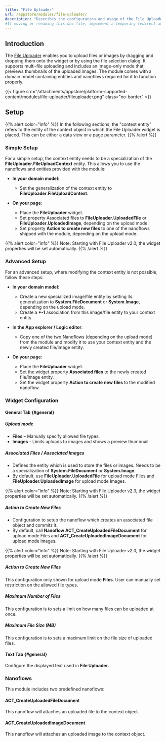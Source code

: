 ```yaml
---
title: "File Uploader"
url: /appstore/modules/file-uploader/
description: "Describes the configuration and usage of the File Uploader module, which is available in the Mendix Marketplace."
#If moving or renaming this doc file, implement a temporary redirect and let the respective team know they should update the URL in the product. See Mapping to Products for more details. 
---
```


## Introduction

The [File Uploader](https://marketplace.mendix.com/link/component/1/) enables you to upload files or images by dragging and dropping them onto the widget or by using the file selection dialog. It supports multi-file uploading and includes an image-only mode that previews thumbnails of the uploaded images. The module comes with a domain model containing entities and nanoflows required for it to function properly.

{{< figure src="/attachments/appstore/platform-supported-content/modules/file-uploader/fileuploader.png" class="no-border" >}}

## Setup

{{% alert color="info" %}}
In the following sections, the "context entity" refers to the entity of the context object in which the File Uploader widget is placed. This can be either a data view or a page parameter.
{{% /alert %}}

### Simple Setup

For a simple setup, the context entity needs to be a specialization of the **FileUploader.FileUploadContext** entity. This allows you to use the nanoflows and entities provided with the module:
* **In your domain model**: 
    * Set the generalization of the context entity to **FileUploader.FileUploadContext**.
    
* **On your page**: 
    * Place the **FileUploader** widget.
    * Set property Associated files to **FileUploader.UploadedFile** or **FileUploader.UploadedImage**, depending on the upload mode.
    * Set property **Action to create new files** to one of the nanoflows shipped with the module, depending on the upload mode.

{{% alert color="info" %}}
Note: Starting with File Uploader v2.0, the widget properties will be set automatically.
{{% /alert %}}

### Advanced Setup

For an advanced setup, where modifying the context entity is not possible, follow these steps:
* **In your domain model**: 
    * Create a new specialized image/file entity by setting its generalization to **System.FileDocument** or **System.Image**, depending on the upload mode.
    * Create a **\*-1** association from this image/file entity to your context entity.

* **In the App explorer / Logic editor**:
    * Copy one of the two Nanoflows (depending on the upload mode) from the module and modify it to use your context entity and the newly created file/image entity.

* **On your page**: 
    * Place the **FileUploader** widget.
    * Set the widget property **Associated files** to the newly created file/image entity.
    * Set the widget property **Action to create new files** to the modified nanoflow.


### Widget Configuration

#### General Tab {#general}

##### Upload mode

* **Files** – Manually specify allowed file types.
* **Images** - Limits uploads to images and shows a preview thumbnail.

##### Associated Files / Associated Images

* Defines the entity which is used to store the files or images. Needs to be a specialization of **System.FileDocument** or **System.Image**.
* By default, use **FileUploader.UploadedFile** for upload mode Files and **FileUploader.UploadedImage** for upload mode Images.

{{% alert color="info" %}}
Note: Starting with File Uploader v2.0, the widget properties will be set automatically.
{{% /alert %}}

##### Action to Create New Files

* Configuration to setup the nanoflow which creates an associated file object and commits it.
* By default, call **Nanoflow ACT_CreateUploadedFileDocument** for upload mode Files and **ACT_CreateUploadedImageDocument** for upload mode Images.

{{% alert color="info" %}}
Note: Starting with File Uploader v2.0, the widget properties will be set automatically.
{{% /alert %}}

##### Action to Create New Files

This configuration only shown for upload mode **Files**. User can manually set restriction on the allowed file types.

##### Maximum Number of Files

This configuration is to sets a limit on how many files can be uploaded at once.

##### Maximum File Size (MB)

This configuration is to sets a maximum limit on the file size of uploaded files.

#### Text Tab {#general}

Configure the displayed text used in **File Uploader**.


### Nanoflows

This module includes two predefined nanoflows:

#### ACT_CreateUploadedFileDocument

This nanoflow will attaches an uploaded file to the context object.

#### ACT_CreateUploadedImageDocument

This nanoflow will attaches an uploaded image to the context object.






